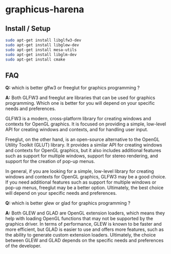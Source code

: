 # graphicus-harena

<!-- install -->
## Install / Setup

```bash
sudo apt-get install libglfw3-dev
sudo apt-get install libglew-dev
sudo apt-get install mesa-utils
sudo apt-get install libglm-dev
sudo apt-get install cmake
```

<!-- faq -->
## FAQ
**Q:** which is better glfw3 or freeglut for graphics programming ?

**A:** Both GLFW3 and freeglut are libraries that can be used for graphics programming. Which one is better for you will depend on your specific needs and preferences.

GLFW3 is a modern, cross-platform library for creating windows and contexts for OpenGL graphics. It is focused on providing a simple, low-level API for creating windows and contexts, and for handling user input.

Freeglut, on the other hand, is an open-source alternative to the OpenGL Utility Toolkit (GLUT) library. It provides a similar API for creating windows and contexts for OpenGL graphics, but it also includes additional features such as support for multiple windows, support for stereo rendering, and support for the creation of pop-up menus.

In general, if you are looking for a simple, low-level library for creating windows and contexts for OpenGL graphics, GLFW3 may be a good choice. If you need additional features such as support for multiple windows or pop-up menus, freeglut may be a better option. Ultimately, the best choice will depend on your specific needs and preferences.

**Q:** which is better glew or glad for graphics programming ?

**A:** Both GLEW and GLAD are OpenGL extension loaders, which means they help with loading OpenGL functions that may not be supported by the graphics driver. In terms of performance, GLEW is known to be faster and more efficient, but GLAD is easier to use and offers more features, such as the ability to generate custom extension loaders. Ultimately, the choice between GLEW and GLAD depends on the specific needs and preferences of the developer.
